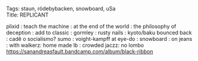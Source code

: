 Tags: staun, rödebybacken, snowboard, uSa  
Title: REPLICANT  
  
plixid : teach the machine : at the end of the world : the philosophy of deception : add to classic : gormley : rusty nails : kyoto/baku bounced back : cadê o socialismo? sumo : voight-kampff at eye-do : snowboard : on jeans : with walkerz: home made lb : crowded jaczz: no lombo  
<https://sanandreasfault.bandcamp.com/album/black-ribbon>  
